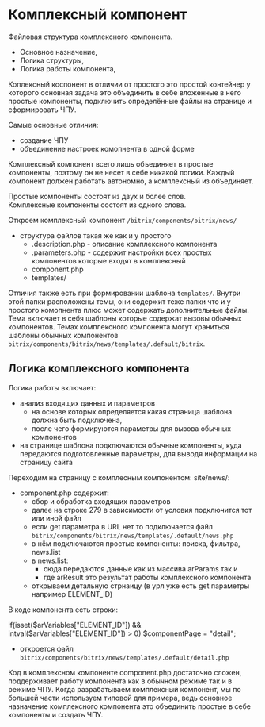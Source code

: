 # Комплексный компонент
Файловая структура комплексного компонента.
- Основное назначение,
- Логика структуры,
- Логика работы компонента,

Коплексный коспонент в отличии от простого это простой контейнер у которого основная задача это объединить в себе вложенные в него простые компоненты, подключить определённые файлы на странице и сформировать ЧПУ.

Самые основные отличия:
- создание ЧПУ
- объединение настроек комопнента в одной форме

Комплексный компонент всего лишь объединяет в простые компоненты, поэтому он не несет в себе никакой логики. Каждый компонент должен работать автономно, а комплексный из объединяет.

Простые компоненты состоят из двух и более слов.  
Комплексные компоненты состоят из одного слова.

Откроем комплексный компонент `/bitrix/components/bitrix/news/`
- структура файлов такая же как и у простого
  - .description.php - описание комплексного компонента
  - .parameters.php - содержит настройки всех простых компонентов которые входят в комплексный
  - component.php
  - templates/

Отличия также есть при формировании шаблона `templates/`. Внутри этой папки расположены темы, они содержит теже папки что и у простого комопнента плюс может содержать дополнительные файлы. Тема включает в себя шаблоны которые содержат вызовы обычных компонентов. Темах комплексного компонента могут храниться шаблоны обычных компонентов `bitrix/components/bitrix/news/templates/.default/bitrix`.

## Логика комплексного компонента
Логика работы включает:
- анализ входящих данных и параметров
  - на основе которых определяется какая страница шаблона должна быть подключена,
  - после чего формируются параметры для вызова обычных компонентов
- на странице шаблона подключаются обычные компоненты, куда передаются подготовленные параметры, для выводя информации на страницу сайта

Переходим на страницу с комплесным компонентом: site/news/:
- component.php содержит:
  - сбор и обработка входящих параметров
  - далее на строке 279 в зависимости от условия подключится тот или иной файл
  - если get параметра в URL нет то подключается файл `bitrix/components/bitrix/news/templates/.default/news.php`
  - в нём подключаются простые компоненты: поиска, фильтра, news.list
  - в news.list:
    - сюда передаются данные как из массива arParams так и 
    - где arResult это результат работы комплексного компонента
  - открываем детальную стрнаицу (в урл уже есть get параметры например ELEMENT_ID)

В коде компонента есть строки:

  if(isset($arVariables["ELEMENT_ID"]) && intval($arVariables["ELEMENT_ID"]) > 0)
    $componentPage = "detail";

- откроется файл `bitrix/components/bitrix/news/templates/.default/detail.php`

Код в комплексном компоненте component.php достаточно сложен, поддерживает работу компонента как в обычном режиме так и в режиме ЧПУ. Когда разрабатываем комплексный компонент, мы по большей части используем типовой для примера, ведь основное назначение комплексного компонента это объединить простые в себе компоненты и создать ЧПУ.
